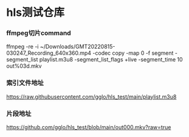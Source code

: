 # hls测试仓库

### ffmpeg切片command
ffmpeg -re -i ~/Downloads/GMT20220815-030247_Recording_640x360.mp4 -codec copy -map 0 -f segment -segment_list playlist.m3u8 -segment_list_flags +live -segment_time 10 out%03d.mkv

### 索引文件地址
https://raw.githubusercontent.com/gglo/hls_test/main/playlist.m3u8


### 片段地址
https://github.com/gglo/hls_test/blob/main/out000.mkv?raw=true